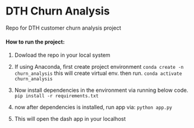 # DTH Churn Analysis
Repo for DTH customer churn analysis project


#### How to run the project:

 1. Dowload the repo in your local system
 2. If using Anaconda, first create project environment
    `conda create -n churn_analysis`
        this will create virtual env.
	    then run.
    `conda activate churn_analysis` 
    

 3. Now install dependencies in the environment via running below code.
   `pip install -r requirements.txt` 
   
 4.	now after dependencies is installed, run app via:
	 `python app.py`
 5.	This will open the dash app in your localhost
